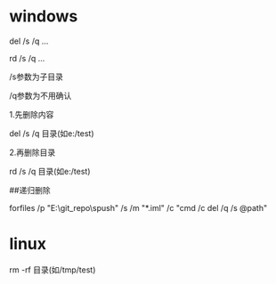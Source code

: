 # windows
del /s /q ...   

rd /s /q ...

/s参数为子目录

/q参数为不用确认

1.先删除内容

del /s /q 目录(如e:/test) 

2.再删除目录

rd /s /q 目录(如e:/test)

##递归删除

forfiles /p "E:\git_repo\spush" /s /m "*.iml" /c "cmd /c del /q /s @path"

# linux
rm -rf 目录(如/tmp/test)

